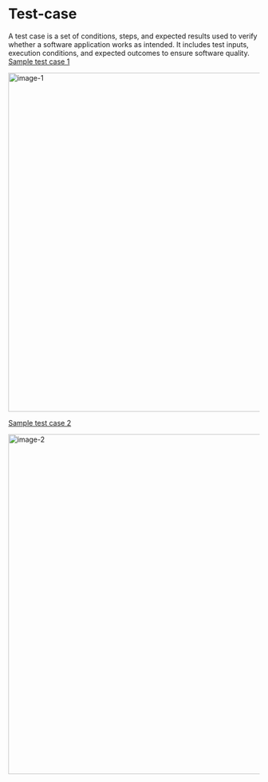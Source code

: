 # Test-case
A test case is a set of conditions, steps, and expected results used to verify whether a software application works as intended. It includes test inputs, execution conditions, and expected outcomes to ensure software quality.
<a href="https://github.com/Alimul-Islam/Sample-test-case/blob/main/Sample%20test%20case-1.xlsx">Sample test case 1</a>

<img width="679" alt="image-1" src="https://github.com/user-attachments/assets/aa99fe0b-a7ac-44a7-8618-492f9cec5f07" />

<a href="https://github.com/Alimul-Islam/Sample-test-case/blob/main/Sample%20test%20case-2.xlsx">Sample test case 2</a>

<img width="681" alt="image-2" src="https://github.com/user-attachments/assets/0f275621-d9d8-40fc-aa55-db2c155f7e5f" />
